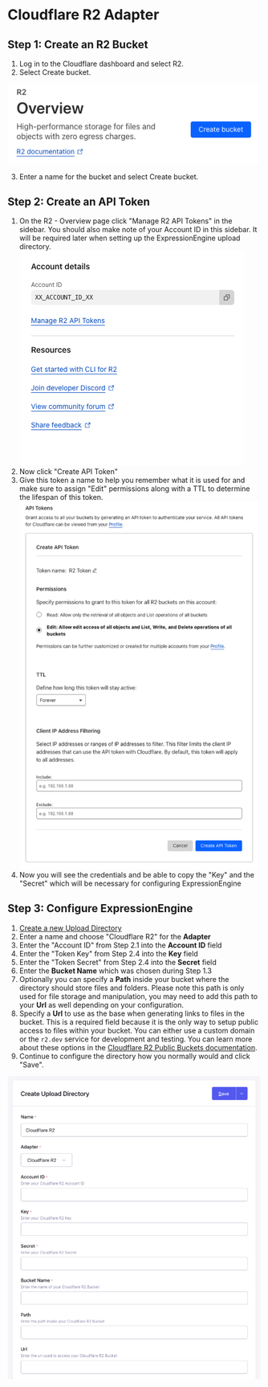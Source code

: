 # Cloudflare R2 Adapter

## Step 1: Create an R2 Bucket

1. Log in to the Cloudflare dashboard and select R2.
2. Select Create bucket.

![Create a new Bucket](./images/adapter-cf-step1-create.png "Create a new Bucket")

3. Enter a name for the bucket and select Create bucket.


## Step 2: Create an API Token

1. On the R2 - Overview page click "Manage R2 API Tokens" in the sidebar.  You should also make note of your Account ID in this sidebar.  It will be required later when setting up the ExpressionEngine upload directory.
![Manage API Tokens](./images/adapter-cf-step2-manage.png "Manage API Tokens")
2. Now click "Create API Token"
3. Give this token a name to help you remember what it is used for and make sure to assign "Edit" permissions along with a TTL to determine the lifespan of this token.
![Create API Token](./images/adapter-cf-step2-create.png "Create API Token")
4. Now you will see the credentials and be able to copy the "Key" and the "Secret" which will be necessary for configuring ExpressionEngine


## Step 3: Configure ExpressionEngine

1. [Create a new Upload Directory](https://docs.expressionengine.com/v7/control-panel/file-manager/upload-directories.html#createedit-upload-directory)
2. Enter a name and choose "Cloudflare R2" for the **Adapter**
3. Enter the "Account ID" from Step 2.1 into the **Account ID** field
4. Enter the "Token Key" from Step 2.4 into the **Key** field
5. Enter the "Token Secret" from Step 2.4 into the **Secret** field
6. Enter the **Bucket Name** which was chosen during Step 1.3
7. Optionally you can specify a **Path** inside your bucket where the directory should store files and folders. Please note this path is only used for file storage and manipulation, you may need to add this path to your **Url** as well depending on your configuration.
8. Specify a **Url** to use as the base when generating links to files in the bucket.  This is a required field because it is the only way to setup public access to files within your bucket.  You can either use a custom domain or the `r2.dev` service for development and testing.  You can learn more about these options in the [Cloudflare R2 Public Buckets documentation](https://developers.cloudflare.com/r2/buckets/public-buckets/).
9. Continue to configure the directory how you normally would and click "Save".

![Create Upload Directory](./images/adapter-cf-step3-configure-ee.png "Create Upload Directory")
